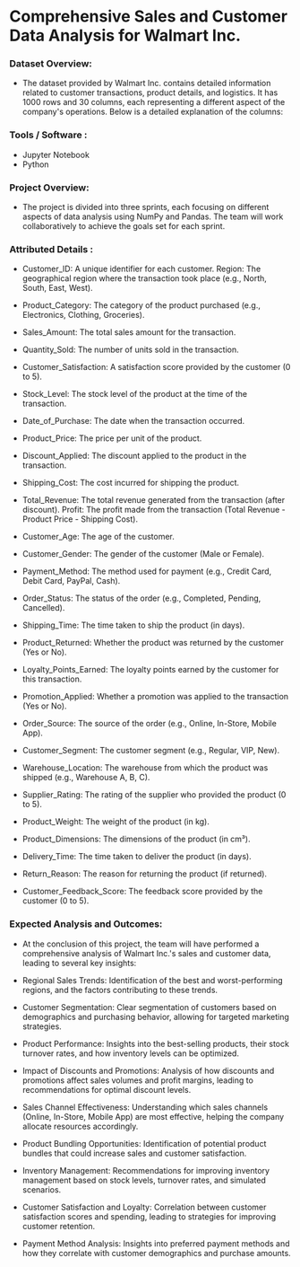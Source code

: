 # Comprehensive Sales and Customer Data Analysis for Walmart Inc.

### Dataset Overview:
+ The dataset provided by Walmart Inc. contains detailed information related to customer transactions, product details, and logistics. It has 1000 rows and 30 columns, each representing a different aspect of the company's operations. Below is a detailed explanation of the columns:

### Tools / Software :
+ Jupyter Notebook
+ Python

### Project Overview: 
+ The project is divided into three sprints, each focusing on different aspects of data analysis using NumPy and Pandas. The team will work collaboratively to achieve the goals set for each sprint.

### Attributed Details :

+ Customer_ID: A unique identifier for each customer. Region: The geographical region where the transaction took place (e.g., North, South, East, West).
   
+ Product_Category: The category of the product purchased (e.g., Electronics, Clothing, Groceries).
  
+ Sales_Amount: The total sales amount for the transaction.
   
+ Quantity_Sold: The number of units sold in the transaction.
  
+ Customer_Satisfaction: A satisfaction score provided by the customer (0 to 5).
  
+ Stock_Level: The stock level of the product at the time of the transaction.
  
+ Date_of_Purchase: The date when the transaction occurred.
  
+ Product_Price: The price per unit of the product.
  
+ Discount_Applied: The discount applied to the product in the transaction.
  
+ Shipping_Cost: The cost incurred for shipping the product.
  
+ Total_Revenue: The total revenue generated from the transaction (after discount). Profit: The profit made from the transaction (Total Revenue - Product Price - Shipping Cost).
  
+ Customer_Age: The age of the customer.
  
+ Customer_Gender: The gender of the customer (Male or Female).
  
+ Payment_Method: The method used for payment (e.g., Credit Card, Debit Card, PayPal, Cash).
  
+ Order_Status: The status of the order (e.g., Completed, Pending, Cancelled).
  
+ Shipping_Time: The time taken to ship the product (in days).
  
+ Product_Returned: Whether the product was returned by the customer (Yes or No).
  
+ Loyalty_Points_Earned: The loyalty points earned by the customer for this transaction.
  
+ Promotion_Applied: Whether a promotion was applied to the transaction (Yes or No).
  
+ Order_Source: The source of the order (e.g., Online, In-Store, Mobile App).
  
+ Customer_Segment: The customer segment (e.g., Regular, VIP, New).
  
+ Warehouse_Location: The warehouse from which the product was shipped (e.g., Warehouse A, B, C).
  
+ Supplier_Rating: The rating of the supplier who provided the product (0 to 5).
  
+ Product_Weight: The weight of the product (in kg).
  
+ Product_Dimensions: The dimensions of the product (in cm³).
  
+ Delivery_Time: The time taken to deliver the product (in days).
  
+ Return_Reason: The reason for returning the product (if returned).
  
+ Customer_Feedback_Score: The feedback score provided by the customer (0 to 5).

### Expected Analysis and Outcomes:
+ At the conclusion of this project, the team will have performed a comprehensive analysis of
Walmart Inc.'s sales and customer data, leading to several key insights:

+ Regional Sales Trends: Identification of the best and worst-performing regions, and the
factors contributing to these trends.

+ Customer Segmentation: Clear segmentation of customers based on demographics and
purchasing behavior, allowing for targeted marketing strategies.

+ Product Performance: Insights into the best-selling products, their stock turnover rates,
and how inventory levels can be optimized.

+ Impact of Discounts and Promotions: Analysis of how discounts and promotions affect
sales volumes and profit margins, leading to recommendations for optimal discount levels.

+ Sales Channel Effectiveness: Understanding which sales channels (Online, In-Store, Mobile
App) are most effective, helping the company allocate resources accordingly.

+ Product Bundling Opportunities: Identification of potential product bundles that could
increase sales and customer satisfaction.

+ Inventory Management: Recommendations for improving inventory management based
on stock levels, turnover rates, and simulated scenarios.

+ Customer Satisfaction and Loyalty: Correlation between customer satisfaction scores and
spending, leading to strategies for improving customer retention.

+ Payment Method Analysis: Insights into preferred payment methods and how they
correlate with customer demographics and purchase amounts.
